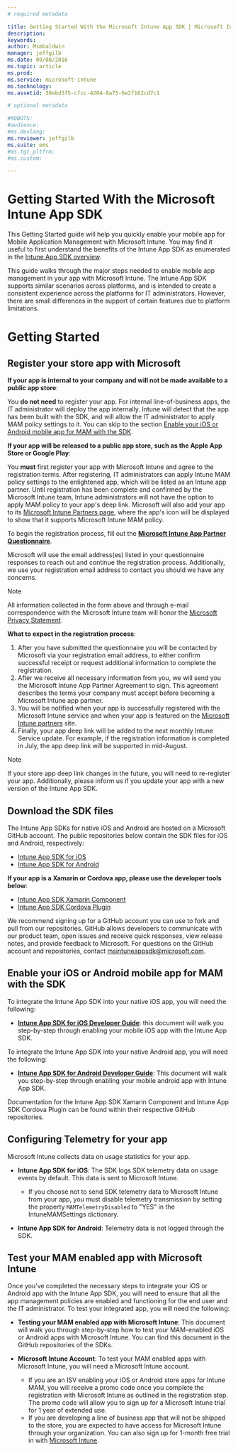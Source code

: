 ```yaml
---
# required metadata

title: Getting Started With the Microsoft Intune App SDK | Microsoft Intune
description:
keywords:
author: Msmbaldwin
manager: jeffgilb
ms.date: 09/08/2016
ms.topic: article
ms.prod:
ms.service: microsoft-intune
ms.technology:
ms.assetid: 38ebd3f5-cfcc-4204-8a75-6e2f162cd7c1

# optional metadata

#ROBOTS:
#audience:
#ms.devlang:
ms.reviewer: jeffgilb
ms.suite: ems
#ms.tgt_pltfrm:
#ms.custom:

---
```


# Getting Started With the Microsoft Intune App SDK

This Getting Started guide will help you quickly enable your mobile app for Mobile Application Management with Microsoft Intune. You may find it useful to first understand the benefits of the Intune App SDK as enumerated in the [Intune App SDK overview](intune-app-sdk.md).

This guide walks through the major steps needed to enable mobile app management in your app with Microsoft Intune. The Intune App SDK supports similar scenarios across platforms, and is intended to create a consistent experience across the platforms for IT administrators. However, there are small differences in the support of certain features due to platform limitations.

# Getting Started

## Register your store app with Microsoft

**If your app is internal to your company and will not be made available to a public app store**:

You **do not need** to register your app. For internal line-of-business apps, the IT administrator will deploy the app internally. Intune will detect that the app has been built with the SDK, and will allow the IT administrator to apply MAM policy settings to it. You can skip to the section [Enable your iOS or Android mobile app for MAM with the SDK](#enable-your-ios-or-android-mobile-app-for-mam-with-the-sdk).

**If your app will be released to a public app store, such as the Apple App Store or Google Play**: 

You **must** first register your app with Microsoft Intune and agree to the registration terms. After registering, IT administrators can apply Intune MAM policy settings to the enlightened app, which will be listed as an Intune app partner. Until registration has been complete and confirmed by the Microsoft Intune team, Intune administrators will not have the option to apply MAM policy to your app's deep link. Microsoft will also add your app to its [Microsoft Intune Partners page](https://www.microsoft.com/en-us/cloud-platform/microsoft-intune-apps), where the app's icon will be displayed to show that it supports Microsoft Intune MAM policy.

To begin the registration process, fill out the **[Microsoft Intune App Partner Questionnaire](https://forms.office.com/Pages/ResponsePage.aspx?id=v4j5cvGGr0GRqy180BHbR6oOVGFZ3pxJmwSN1N_eXwJUQUc5Mkw2UVU0VzI5WkhQOEYyMENWNDBWRS4u)**. 

Microsoft will use the email address(es) listed in your questionnaire responses to reach out and continue the registration process. Additionally, we use your registration email address to contact you should we have any concerns.

> [!NOTE]
> All information collected in the form above and through e-mail correspondence with the Microsoft Intune team will honor the [Microsoft Privacy Statement](https://www.microsoft.com/en-us/privacystatement/default.aspx).

**What to expect in the registration process**: 

1. After you have submitted the questionnaire you will be contacted by Microsoft via your registration email address, to either confirm successful receipt or request additional information to complete the registration. 
2. After we receive all necessary information from you, we will send you the Microsoft Intune App Partner Agreement to sign. This agreement describes the terms your company must accept before becoming a Microsoft Intune app partner. 
3. You will be notified when your app is successfully registered with the Microsoft Intune service and when your app is featured on the [Microsoft Intune partners](https://www.microsoft.com/en-us/cloud-platform/microsoft-intune-apps) site. 
4. Finally, your app deep link will be added to the next monthly Intune Service update. For example, if the registration information is completed in July, the app deep link will be supported in mid-August. 

> [!NOTE]
> If your store app deep link changes in the future, you will need to re-register your app. Additionally, please inform us if you update your app with a new version of the Intune App SDK.



## Download the SDK files

The Intune App SDKs for native iOS and Android are hosted on a Microsoft GitHub account. The public repositories below contain the SDK files for iOS and Android, respectively:

* [Intune App SDK for iOS](https://github.com/msintuneappsdk/ms-intune-app-sdk-ios)
* [Intune App SDK for Android](https://github.com/msintuneappsdk/ms-intune-app-sdk-android)

**If your app is a Xamarin or Cordova app, please use the developer tools below**:

* [Intune App SDK Xamarin Component](https://github.com/msintuneappsdk/intune-app-sdk-xamarin)
* [Intune App SDK Cordova Plugin](https://github.com/msintuneappsdk/cordova-plugin-ms-intune-mam)

We recommend signing up for a GitHub account you can use to fork and pull from our repositories. GitHub allows developers to communicate with our product team, open issues and receive quick responses, view release notes, and provide feedback to Microsoft. For questions on the GitHub account and repositories, contact msintuneappsdk@microsoft.com.





## Enable your iOS or Android mobile app for MAM with the SDK

To integrate the Intune App SDK into your native iOS app, you will need the following: 

* **[Intune App SDK for iOS Developer Guide](intune-app-sdk-ios.md)**: this document will walk you step-by-step through enabling your mobile iOS app with the Intune App SDK. 


To integrate the Intune App SDK into your native Android app, you will need the following:

* **[Intune App SDK for Android Developer Guide](intune-app-sdk-android.md)**: This document will walk you step-by-step through enabling your mobile android app with Intune App SDK. 

Documentation for the Intune App SDK Xamarin Component and Intune App SDK Cordova Plugin can be found within their respective GitHub repositories. 


## Configuring Telemetry for your app

Microsoft Intune collects data on usage statistics for your app.

* **Intune App SDK for iOS**: The SDK logs SDK telemetry data on usage events by default. This data is sent to Microsoft Intune.

	* If you choose not to send SDK telemetry data to Microsoft Intune from your app, you must disable telemetry transmission by setting the property `MAMTelemetryDisabled` to "YES" in the IntuneMAMSettings dictionary.

* **Intune App SDK for Android**: Telemetry data is not logged through the SDK.

## Test your MAM enabled app with Microsoft Intune

Once you’ve completed the necessary steps to integrate your iOS or Android app with the Intune App SDK, you will need to ensure that all the app management policies are enabled and functioning for the end user and the IT administrator. To test your integrated app, you will need the following:

<!--TODO-->

* **Testing your MAM enabled app with Microsoft Intune**: This document will walk you through step-by-step how to test your MAM-enabled iOS or Android apps with Microsoft Intune. You can find this document in the GitHub repositories of the SDKs.

* **Microsoft Intune Account**: To test your MAM enabled apps with Microsoft Intune, you will need a Microsoft Intune account. 
	* If you are an ISV enabling your iOS or Android store apps for Intune MAM, you will receive a promo code once you complete the registration with Microsoft Intune as outlined in the registration step. The promo code will allow you to sign up for a Microsoft Intune trial for 1 year of extended use. 
	* If you are developing a line of business app that will not be shipped to the store, you are expected to have access for Microsoft Intune through your organization. You can also sign up for 1-month free trial in with [Microsoft Intune](https://portal.office.com/Signup/Signup.aspx?OfferId=40BE278A-DFD1-470a-9EF7-9F2596EA7FF9&dl=INTUNE_A&ali=1#0).

